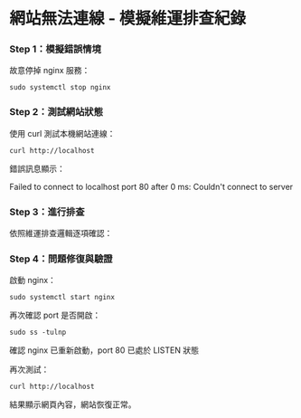 # 網站無法連線 - 模擬維運排查紀錄

### Step 1：模擬錯誤情境

故意停掉 nginx 服務：

`sudo systemctl stop nginx`

### Step 2：測試網站狀態

使用 curl 測試本機網站連線：

`curl http://localhost`

錯誤訊息顯示：

Failed to connect to localhost port 80 after 0 ms: Couldn't connect to server

### Step 3：進行排查

依照維運排查邏輯逐項確認：

### Step 4：問題修復與驗證

啟動 nginx：

`sudo systemctl start nginx`

再次確認 port 是否開啟：

`sudo ss -tulnp`

確認 nginx 已重新啟動，port 80 已處於 LISTEN 狀態

再次測試：

`curl http://localhost`

結果顯示網頁內容，網站恢復正常。